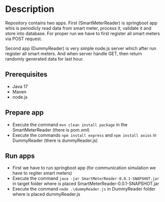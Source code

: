 # Description
Repository contains two apps. First (SmartMeterReader) is springboot app whis is periodicly read data from smart meter, process it, validate it and store into database.
For proper run we have to first register all smart meters via POST request.

Second app (DummyReader) is very simple node.js server which after run register all smart meters. And when server handle GET, then return randomly generated data for last hour. 

## Prerequisites
* Java 17
* Maven
* node.js

## Prepare app
* Execute the command ```mvn clean install package``` in the SmartMeterReader (there is pom.xml)
* Execute the commands ```npm install express``` and ```npm install axios``` in DummyReader (there is dummyReader.js)

## Run apps
* First we have to run springboot app (for communication simulation we have to regiter smart meters)
* Execute the command ```java -jar SmartMeterReader-0.0.1-SNAPSHOT.jar``` in target folder where is placed SmartMeterReader-0.0.1-SNAPSHOT.jar
* Execute the command ```node .\dummyReader.js``` in DummyReader folder where is placed dummyReader.js
